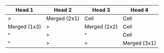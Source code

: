 | Head 1       | Head 2       | Head 3       | Head 4       |
| ------------ | ------------ | ------------ | ------------ |
| >            | Merged (2x1) | Cell         | Cell         |
| Merged (1x3) | >            | Merged (2x2) | Cell         |
| ^            | >            | ^            | Cell         |
| ^            | >            | >            | Merged (3x1) |
